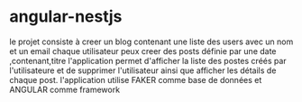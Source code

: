 # angular-nestjs
le projet consiste à creer un blog contenant une liste des users avec un nom et un email
chaque utilisateur peux creer des posts définie par une date ,contenant,titre
l'application permet d'afficher la liste des postes créés par l'utilisateure et de supprimer l'utilisateur ainsi que
afficher les détails de chaque post.
l'application utilise FAKER comme base de données et ANGULAR comme framework
